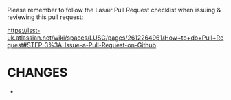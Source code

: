 Please remember to follow the Lasair Pull Request checklist when issuing & reviewing this pull request:

https://lsst-uk.atlassian.net/wiki/spaces/LUSC/pages/2612264961/How+to+do+Pull+Request#STEP-3%3A-Issue-a-Pull-Request-on-Github

# CHANGES

- 

